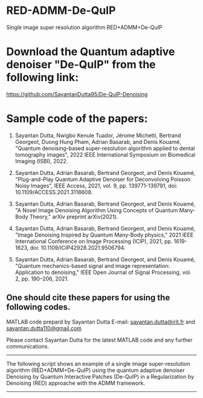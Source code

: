 # RED-ADMM-De-QuIP
Single image super resolution algorithm RED+ADMM+De-QuIP

# Download the Quantum adaptive denoiser "De-QuIP" from the following link:
https://github.com/SayantanDutta95/De-QuIP-Denoising

# Sample code of the papers:

1)	Sayantan Dutta, Nwigbo Kenule Tuador, Jérome Michetti, Bertrand Georgeot,
	Duong Hung Pham, Adrian Basarab, and Denis Kouamé, "Quantum denoising-based
	super-resolution algorithm applied to dental tomography images", 2022 IEEE 
	International Symposium on Biomedical Imaging (ISBI), 2022.

2)	Sayantan Dutta, Adrian Basarab, Bertrand Georgeot, and Denis Kouamé,
	"Plug-and-Play Quantum Adaptive Denoiser for Deconvolving Poisson Noisy Images",
	IEEE Access, 2021, vol. 9, pp. 139771-139791, doi: 10.1109/ACCESS.2021.3118608.

3)	Sayantan Dutta, Adrian Basarab, Bertrand Georgeot, and Denis Kouamé,
	"A Novel Image Denoising Algorithm Using Concepts of Quantum Many-Body Theory,"
	arXiv preprint arXiv(2021).

4)	Sayantan Dutta, Adrian Basarab, Bertrand Georgeot, and Denis Kouamé,
	"Image Denoising Inspired by Quantum Many-Body physics,"
	2021 IEEE International Conference on Image Processing (ICIP), 2021,
	pp. 1619-1623, doi: 10.1109/ICIP42928.2021.9506794.

5)	Sayantan Dutta, Adrian Basarab, Bertrand Georgeot, and Denis Kouamé,
	"Quantum mechanics-based signal and image representation: Application to denoising,"
	IEEE Open Journal of Signal Processing, vol. 2, pp. 190–206, 2021.

One should cite these papers for using the following codes.
---------------------------------------------------------------------------------------------

MATLAB code prepard by Sayantan Dutta
E-mail: sayantan.dutta@irit.fr and sayantan.dutta110@gmail.com

Please contact Sayantan Dutta for the latest MATLAB code and any further communications.

---------------------------------------------------------------------------------------------
The following script shows an example of a single image super-resolution algorithm
(RED+ADMM+De-QuIP) using the quantum adaptive denoiser Denoising by Quantum Interactive
Patches (De-QuIP) in a Regularization by Denoising (RED) approache with the ADMM framework.

---------------------------------------------------------------------------------------------

